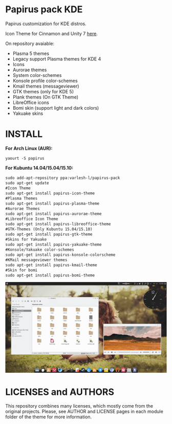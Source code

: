 # Papirus pack KDE
Papirus customization for KDE distros.

Icon Theme for Cinnamon and Unity 7 [here](https://github.com/varlesh/papirus-gtk-icon-theme).

On repository avaiable:
* Plasma 5 themes
* Legacy support Plasma themes for KDE 4
* Icons
* Aurorae themes
* System color-schemes
* Konsole profile color-schemes
* Kmail themes (messageviewer)
* GTK themes (only for KDE 5)
* Plank themes (On GTK Theme)
* LibreOffice icons
* Bomi skin (support light and dark colors)
* Yakuake skins

# INSTALL
**For Arch Linux (AUR):**
```
yaourt -S papirus
```
**For Kubuntu 14.04/15.04/15.10:**
```
sudo add-apt-repository ppa:varlesh-l/papirus-pack
sudo apt-get update
#Icon Theme
sudo apt-get install papirus-icon-theme
#Plasma Themes
sudo apt-get install papirus-plasma-theme
#Aurorae Themes
sudo apt-get install papirus-aurorae-theme
#Libreoffice Icon Theme
sudo apt-get install papirus-libreoffice-theme
#GTK-Themes (Only Kubuntu 15.04/15.10)
sudo apt-get install papirus-gtk-theme
#Skins for Yakuake
sudo apt-get install papirus-yakuake-theme
#Konsole/Yakuake color-schemes
sudo apt-get install papirus-konsole-colorscheme
#KMail messageviewer themes
sudo apt-get install papirus-kmail-theme
#Skin for bomi
sudo apt-get install papirus-bomi-theme
```
![Screenshot papirus-pack](papirus-pack.png)

# LICENSES and AUTHORS
This repository combines many licenses, which mostly come from the original projects. Please, see AUTHOR and LICENSE pages in each module folder of the theme for more information.
